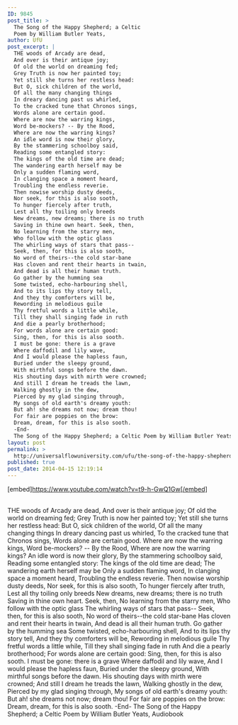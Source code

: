 ```yaml
---
ID: 9845
post_title: >
  The Song of the Happy Shepherd; a Celtic
  Poem by William Butler Yeats,
author: UfU
post_excerpt: |
  THE woods of Arcady are dead,
  And over is their antique joy;
  Of old the world on dreaming fed;
  Grey Truth is now her painted toy;
  Yet still she turns her restless head:
  But O, sick children of the world,
  Of all the many changing things
  In dreary dancing past us whirled,
  To the cracked tune that Chronos sings,
  Words alone are certain good.
  Where are now the warring kings,
  Word be-mockers? -- By the Rood,
  Where are now the warring kings?
  An idle word is now their glory,
  By the stammering schoolboy said,
  Reading some entangled story:
  The kings of the old time are dead;
  The wandering earth herself may be
  Only a sudden flaming word,
  In clanging space a moment heard,
  Troubling the endless reverie.
  Then nowise worship dusty deeds,
  Nor seek, for this is also sooth,
  To hunger fiercely after truth,
  Lest all thy toiling only breeds
  New dreams, new dreams; there is no truth
  Saving in thine own heart. Seek, then,
  No learning from the starry men,
  Who follow with the optic glass
  The whirling ways of stars that pass--
  Seek, then, for this is also sooth,
  No word of theirs--the cold star-bane
  Has cloven and rent their hearts in twain,
  And dead is all their human truth.
  Go gather by the humming sea
  Some twisted, echo-harbouring shell,
  And to its lips thy story tell,
  And they thy comforters will be,
  Rewording in melodious guile
  Thy fretful words a little while,
  Till they shall singing fade in ruth
  And die a pearly brotherhood;
  For words alone are certain good:
  Sing, then, for this is also sooth.
  I must be gone: there is a grave
  Where daffodil and lily wave,
  And I would please the hapless faun,
  Buried under the sleepy ground,
  With mirthful songs before the dawn.
  His shouting days with mirth were crowned;
  And still I dream he treads the lawn,
  Walking ghostly in the dew,
  Pierced by my glad singing through,
  My songs of old earth's dreamy youth:
  But ah! she dreams not now; dream thou!
  For fair are poppies on the brow:
  Dream, dream, for this is also sooth.
  -End-
  The Song of the Happy Shepherd; a Celtic Poem by William Butler Yeats, Audiobook
layout: post
permalink: >
  http://universalflowuniversity.com/ufu/the-song-of-the-happy-shepherd-a-celtic-poem-by-william-butler-yeats/
published: true
post_date: 2014-04-15 12:19:14
---
```

[embed]https://www.youtube.com/watch?v=t9-h-GwQ1Gw[/embed]</br></br>
<p>THE woods of Arcady are dead,
And over is their antique joy;
Of old the world on dreaming fed;
Grey Truth is now her painted toy;
Yet still she turns her restless head:
But O, sick children of the world,
Of all the many changing things
In dreary dancing past us whirled,
To the cracked tune that Chronos sings,
Words alone are certain good.
Where are now the warring kings,
Word be-mockers? -- By the Rood,
Where are now the warring kings?
An idle word is now their glory,
By the stammering schoolboy said,
Reading some entangled story:
The kings of the old time are dead;
The wandering earth herself may be
Only a sudden flaming word,
In clanging space a moment heard,
Troubling the endless reverie. 
Then nowise worship dusty deeds,
Nor seek, for this is also sooth,
To hunger fiercely after truth,
Lest all thy toiling only breeds
New dreams, new dreams; there is no truth
Saving in thine own heart. Seek, then,
No learning from the starry men,
Who follow with the optic glass
The whirling ways of stars that pass--
Seek, then, for this is also sooth,
No word of theirs--the cold star-bane
Has cloven and rent their hearts in twain,
And dead is all their human truth.
Go gather by the humming sea
Some twisted, echo-harbouring shell,
And to its lips thy story tell,
And they thy comforters will be,
Rewording in melodious guile
Thy fretful words a little while,
Till they shall singing fade in ruth
And die a pearly brotherhood;
For words alone are certain good:
Sing, then, for this is also sooth.
I must be gone: there is a grave
Where daffodil and lily wave,
And I would please the hapless faun,
Buried under the sleepy ground,
With mirthful songs before the dawn.
His shouting days with mirth were crowned;
And still I dream he treads the lawn,
Walking ghostly in the dew,
Pierced by my glad singing through,
My songs of old earth's dreamy youth:
But ah! she dreams not now; dream thou!
For fair are poppies on the brow:
Dream, dream, for this is also sooth.
-End-
The Song of the Happy Shepherd; a Celtic Poem by William Butler Yeats, Audiobook </p>